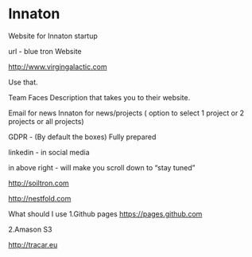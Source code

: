 # Innaton
Website for Innaton startup



url - blue tron
Website

http://www.virgingalactic.com 

Use that.

Team 
Faces 
Description that takes you to their website.

Email for news
Innaton for news/projects ( option to select 1 project or 2 projects or all projects)

GDPR - 
(By default the boxes)
Fully prepared 

linkedin - in social media


in above right - will make you scroll down to “stay tuned”

http://soiltron.com 

http://nestfold.com 


What should I use
1.Github pages
https://pages.github.com 

2.Amason S3


http://tracar.eu 
